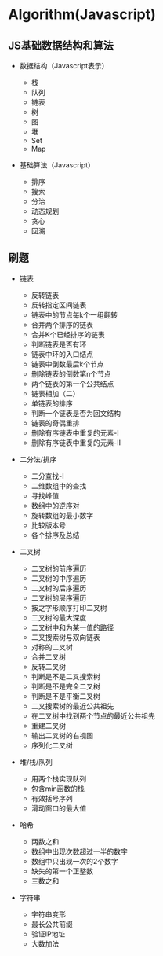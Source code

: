 # Algorithm(Javascript)

## JS基础数据结构和算法

+ 数据结构（Javascript表示）
  + 栈
  + 队列
  + 链表
  + 树
  + 图
  + 堆
  + Set
  + Map

+ 基础算法（Javascript）
  + 排序
  + 搜索
  + 分治
  + 动态规划
  + 贪心
  + 回溯



## 刷题

+ 链表
  + 反转链表
  + 反转指定区间链表
  + 链表中的节点每k个一组翻转
  + 合并两个排序的链表
  + 合并K个已经排序的链表
  + 判断链表是否有环
  + 链表中环的入口结点
  + 链表中倒数最后k个节点
  + 删除链表的倒数第n个节点
  + 两个链表的第一个公共结点
  + 链表相加（二）
  + 单链表的排序
  + 判断一个链表是否为回文结构
  + 链表的奇偶重排
  + 删除有序链表中重复的元素-I
  + 删除有序链表中重复的元素-II
+ 二分法/排序
  + 二分查找-I
  + 二维数组中的查找
  + 寻找峰值
  + 数组中的逆序对
  + 旋转数组的最小数字
  + 比较版本号
  + 各个排序及总结
+ 二叉树
  + 二叉树的前序遍历
  + 二叉树的中序遍历
  + 二叉树的后序遍历
  + 二叉树的层序遍历
  + 按之字形顺序打印二叉树
  + 二叉树的最大深度
  + 二叉树中和为某一值的路径
  + 二叉搜索树与双向链表
  + 对称的二叉树
  + 合并二叉树
  + 反转二叉树
  + 判断是不是二叉搜索树
  + 判断是不是完全二叉树
  + 判断是不是平衡二叉树
  + 二叉搜索树的最近公共祖先
  + 在二叉树中找到两个节点的最近公共祖先
  + 重建二叉树
  + 输出二叉树的右视图
  + 序列化二叉树
+ 堆/栈/队列
  + 用两个栈实现队列
  + 包含min函数的栈
  + 有效括号序列
  + 滑动窗口的最大值

+ 哈希
  + 两数之和
  + 数组中出现次数超过一半的数字
  + 数组中只出现一次的2个数字
  +  缺失的第一个正整数
  + 三数之和
+ 字符串
  +  字符串变形
  + 最长公共前缀
  + 验证IP地址
  + 大数加法

